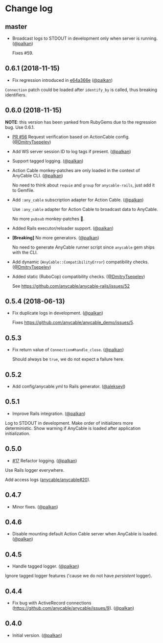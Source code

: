 # Change log

## master

- Broadcast logs to STDOUT in development only when server is running. ([@palkan][])

  Fixes #59.

## 0.6.1 (2018-11-15)

- Fix regression introduced in [e64a366e](https://github.com/anycable/anycable-rails/commit/e64a366ea21293925e0c5c0b8e6595d65d5d0981#diff-fd0e56a6e825002eac978507c3581af7R14) ([@palkan][])

`Connection` patch could be loaded after `identify_by` is called, thus breaking
identifiers.

## 0.6.0 (2018-11-15)

**NOTE**: this version has been yanked from RubyGems due to the regression bug. Use 0.6.1.

- [PR #56](https://github.com/anycable/anycable-rails/pull/56) Request verification based on ActionCable config. ([@DmitryTsepelev][])

- Add WS server session ID to log tags if present. ([@palkan][])

- Support tagged logging. ([@palkan][])

- Action Cable monkey-patches are only loaded in the context of AnyCable CLI. ([@palkan][])

  No need to think about `requie` and `group` for `anycable-rails`, just add it to Gemfile.

- Add `:any_cable` subscription adapter for Action Cable. ([@palkan][])

  Use `:any_cable` adapter for Action Cable to broadcast data to AnyCable.

  No more `pubsub` monkey-patches 🎉.

- Added Rails executor/reloader support. ([@palkan][])

- **[Breaking]** No more generators. ([@palkan][])

  No need to generate AnyCable runner script since `anycable` gem ships with
  the CLI.

- Add dynamic (`AnyCable::CompatibilityError`) compatibility checks. ([@DmitryTsepelev][])

- Added static (RuboCop) compatibility checks. ([@DmitryTsepelev][])

  See https://github.com/anycable/anycable-rails/issues/52

## 0.5.4 (2018-06-13)

- Fix duplicate logs in development. ([@palkan][])

  Fixes https://github.com/anycable/anycable_demo/issues/5.

## 0.5.3

- Fix return value of `Connection#handle_close`. ([@palkan][])

  Should always be `true`, we do not expect a failure here.

## 0.5.2

- Add config/anycable.yml to Rails generator. ([@alekseyl][])

## 0.5.1

- Improve Rails integration. ([@palkan][])

Log to STDOUT in development.
Make order of initializers more deterministic.
Show warning if AnyCable is loaded after application initialization.

## 0.5.0

- [#17](https://github.com/anycable/anycable-rails/issues/17) Refactor logging. ([@palkan][])

Use Rails logger everywhere.

Add access logs ([anycable/anycable#20](https://github.com/anycable/anycable/issues/20)).

## 0.4.7

- Minor fixes. ([@palkan][])

## 0.4.6

- Disable mounting default Action Cable server when AnyCable is loaded. ([@palkan][])

## 0.4.5

- Handle tagged logger. ([@palkan][])

Ignore tagged logger features ('cause we do not have _persistent_ logger).

## 0.4.4

- Fix bug with ActiveRecord connections (https://github.com/anycable/anycable/issues/9). ([@palkan][])

## 0.4.0

- Initial version. ([@palkan][])

[@palkan]: https://github.com/palkan
[@alekseyl]: https://github.com/alekseyl
[@DmitryTsepelev]: https://github.com/DmitryTsepelev
